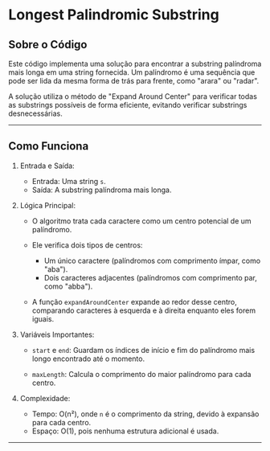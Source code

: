 # Longest Palindromic Substring

## Sobre o Código

Este código implementa uma solução para encontrar a substring palíndroma mais longa em uma string fornecida. Um palíndromo é uma sequência que pode ser lida da mesma forma de trás para frente, como "arara" ou "radar".

A solução utiliza o método de "Expand Around Center" para verificar todas as substrings possíveis de forma eficiente, evitando verificar substrings desnecessárias.

---

## Como Funciona

1. Entrada e Saída:

   - Entrada: Uma string `s`.
   - Saída: A substring palíndroma mais longa.

2. Lógica Principal:

   - O algoritmo trata cada caractere como um centro potencial de um palíndromo.

   - Ele verifica dois tipos de centros:

     - Um único caractere (palíndromos com comprimento ímpar, como "aba").
     - Dois caracteres adjacentes (palíndromos com comprimento par, como "abba").

   - A função `expandAroundCenter` expande ao redor desse centro, comparando caracteres à esquerda e à direita enquanto eles forem iguais.

3. Variáveis Importantes:

   - `start` e `end`: Guardam os índices de início e fim do palíndromo mais longo encontrado até o momento.

   - `maxLength`: Calcula o comprimento do maior palíndromo para cada centro.

4. Complexidade:
   - Tempo: O(n²), onde `n` é o comprimento da string, devido à expansão para cada centro.
   - Espaço: O(1), pois nenhuma estrutura adicional é usada.

---
